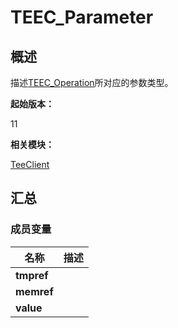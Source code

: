 # TEEC_Parameter


## 概述

描述[TEEC_Operation](_t_e_e_c___operation.md)所对应的参数类型。

**起始版本：**

11

**相关模块：**

[TeeClient](_tee_client.md)


## 汇总


### 成员变量

| 名称 | 描述 | 
| -------- | -------- |
| **tmpref** |  | 
| **memref** |  | 
| **value** |  | 
